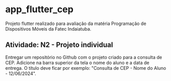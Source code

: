 # app_flutter_cep

Projeto flutter realizado para avaliação da matéria Programação de Dispositivos Móveis da Fatec Indaiatuba.

## Atividade: N2 - Projeto individual

Entregar um repositório no  Github com o projeto criado para a consulta de CEP. Adicione na barra superior da tela o nome do aluno e a data de entrega.
O título deve ficar por exemplo: "Consulta de CEP - Nome do Aluno - 12/06/2024".

